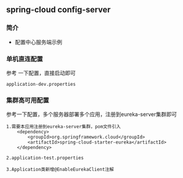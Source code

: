 ## spring-cloud config-server

### 简介 

* 配置中心服务端示例

### 单机直连配置 

参考 一下配置，直接启动即可

	application-dev.properties

### 集群高可用配置

参考一下配置，多个服务器部署多个应用，注册到eureka-server集群即可
	  
	1.需要本应用注册到eureka-server集群，pom文件引入
		<dependency>
			<groupId>org.springframework.cloud</groupId>
			<artifactId>spring-cloud-starter-eureka</artifactId>
		</dependency>
		
	2.application-test.properties
	
	3.Application类新增@EnableEurekaClient注解 

